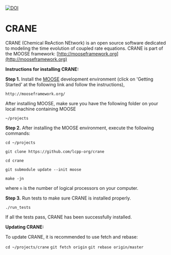 [![DOI](https://zenodo.org/badge/144417481.svg)](https://zenodo.org/badge/latestdoi/144417481)


CRANE
=====

CRANE (Chemical ReAction NEtwork) is an open source software dedicated to modeling the time evolution of coupled rate equations. CRANE is part of the MOOSE framework: [http://mooseframework.org](http://mooseframework.org)

**Instructions for installing CRANE:**

**Step 1.** Install the [MOOSE](http://mooseframework.org/) development environment (click on 'Getting Started' at the following link and follow the instructions),

`http://mooseframework.org/`

After installing MOOSE, make sure you have the following folder on your local machine containing MOOSE

`~/projects`

**Step 2.** After installing the MOOSE environment, execute the following commands:

`cd ~/projects`

`git clone https://github.com/lcpp-org/crane`

`cd crane`

`git submodule update --init moose`

`make -jn` 

where `n` is the number of logical processors on your computer. 

**Step 3.**
Run tests to make sure CRANE is installed properly. 

`./run_tests`

If all the tests pass, CRANE has been successfully installed. 

**Updating CRANE:**

To update CRANE, it is recommended to use fetch and rebase:

`cd ~/projects/crane`
`git fetch origin`
`git rebase origin/master`
